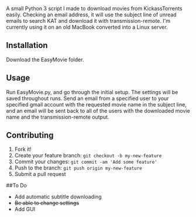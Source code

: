 A small Python 3 script I made to download movies from KickassTorrents easily. Checking an email address, it will use the subject line of unread emails to search KAT and download it with transmission-remote. I'm currently using it on an old MacBook converted into a Linux server.

## Installation

Download the EasyMovie folder.

## Usage

Run EasyMovie.py, and go through the initial setup. The settings will be saved throughout runs. Send an email from a specified user to your specified gmail account with the requested movie name in the subject line, and an email will be sent back to all of the users with the downloaded movie name and the transmission-remote output.

## Contributing

1. Fork it!
2. Create your feature branch: `git checkout -b my-new-feature`
3. Commit your changes: `git commit -am 'Add some feature'`
4. Push to the branch: `git push origin my-new-feature`
5. Submit a pull request

##To Do

* Add automatic subtitle downloading
* ~~Be able to change settings~~
* Add GUI
